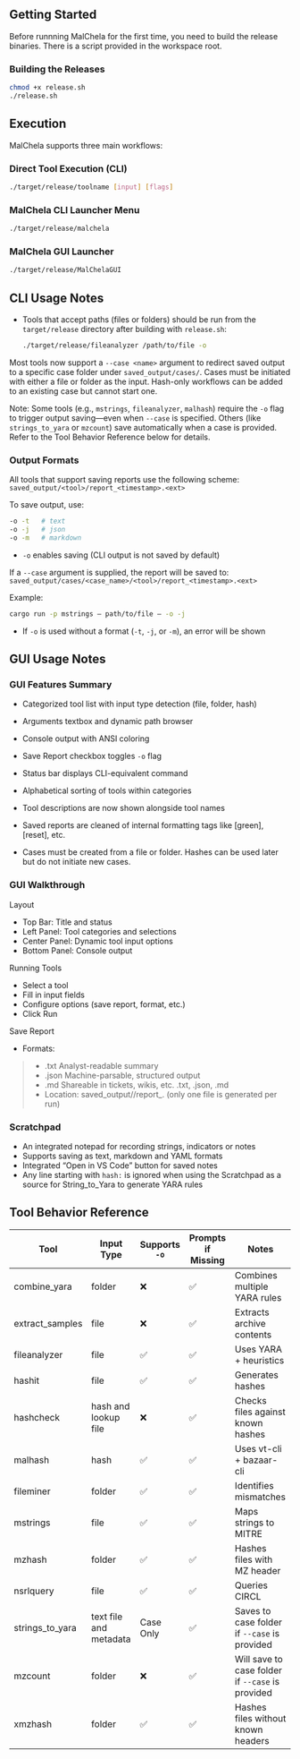 ## Getting Started

Before runnning MalChela for the first time, you need to build the release binaries. There is a script provided in the workspace root.

### Building the Releases

```bash
chmod +x release.sh
./release.sh
```

## Execution

MalChela supports three main workflows:

### Direct Tool Execution (CLI)
```bash
./target/release/toolname [input] [flags]
```

### MalChela CLI Launcher Menu
```bash
./target/release/malchela
```

### MalChela GUI Launcher
```bash
./target/release/MalChelaGUI
```

## CLI Usage Notes

- Tools that accept paths (files or folders) should be run from the `target/release` directory after building with `release.sh`:
  ```bash
  ./target/release/fileanalyzer /path/to/file -o
  ```
  

Most tools now support a `--case <name>` argument to redirect saved output to a specific case folder under `saved_output/cases/`. Cases must be initiated with either a file or folder as the input. Hash-only workflows can be added to an existing case but cannot start one.

Note: Some tools (e.g., `mstrings`, `fileanalyzer`, `malhash`) require the `-o` flag to trigger output saving—even when `--case` is specified. Others (like `strings_to_yara` or `mzcount`) save automatically when a case is provided. Refer to the Tool Behavior Reference below for details.

### Output Formats

All tools that support saving reports use the following scheme:
`saved_output/<tool>/report_<timestamp>.<ext>`

To save output, use:

```bash
-o -t   # text
-o -j   # json
-o -m   # markdown
```

- `-o` enables saving (CLI output is not saved by default)


If a `--case` argument is supplied, the report will be saved to:
`saved_output/cases/<case_name>/<tool>/report_<timestamp>.<ext>`

Example:

```bash
cargo run -p mstrings — path/to/file — -o -j
```
- If `-o` is used without a format (`-t`, `-j`, or `-m`), an error will be shown



## GUI Usage Notes


### GUI Features Summary

- Categorized tool list with input type detection (file, folder, hash)
- Arguments textbox and dynamic path browser
- Console output with ANSI coloring
- Save Report checkbox toggles `-o` flag
- Status bar displays CLI-equivalent command
- Alphabetical sorting of tools within categories
- Tool descriptions are now shown alongside tool names
- Saved reports are cleaned of internal formatting tags like [green], [reset], etc.

- Cases must be created from a file or folder. Hashes can be used later but do not initiate new cases.

### GUI Walkthrough

Layout

- Top Bar: Title and status
- Left Panel: Tool categories and selections
- Center Panel: Dynamic tool input options
- Bottom Panel: Console output

Running Tools

- Select a tool
- Fill in input fields
- Configure options (save report, format, etc.)
- Click Run


Save Report

- Formats:
>- .txt		Analyst-readable summary
>- .json	Machine-parsable, structured output
>- .md 		Shareable in tickets, wikis, etc. .txt, .json, .md
>- Location: saved_output/<tool>/report_<timestamp>.<ext> (only one file is generated per run)
		


### Scratchpad  

- An integrated notepad for recording strings, indicators or notes
- Supports saving as text, markdown and YAML formats
- Integrated “Open in VS Code” button for saved notes
- Any line starting with `hash:` is ignored when using the Scratchpad as a source for String_to_Yara to generate YARA rules

## Tool Behavior Reference
| Tool            | Input Type             | Supports `-o` | Prompts if Missing | Notes                             |
|-----------------|------------------------|---------------|--------------------|-----------------------------------|
| combine_yara    | folder                 | ❌            | ✅                 | Combines multiple YARA rules      |
| extract_samples | file                   | ❌            | ✅                 | Extracts archive contents         |
| fileanalyzer    | file                   | ✅            | ✅                 | Uses YARA + heuristics            |
| hashit          | file                   | ✅            | ✅                 | Generates hashes                  |
| hashcheck       | hash and lookup file    | ❌            | ✅                 | Checks files against known hashes |
| malhash         | hash                   | ✅            | ✅                 | Uses vt-cli + bazaar-cli          |
| fileminer   | folder                 | ✅            | ✅                 | Identifies mismatches             |
| mstrings        | file                   | ✅            | ✅                 | Maps strings to MITRE             |
| mzhash          | folder                 | ✅            | ✅                 | Hashes files with MZ header       |
| nsrlquery       | file                   | ✅            | ✅                 | Queries CIRCL                     |
| strings_to_yara | text file and metadata | Case Only     | ✅                 | Saves to case folder if `--case` is provided              |
| mzcount         | folder                 | ❌            | ✅                 | Will save to case folder if `--case` is provided          |
| xmzhash         | folder                 | ✅            | ✅                 | Hashes files without known headers|